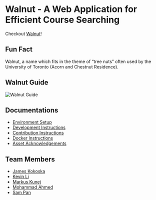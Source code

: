 # Walnut - A Web Application for Efficient Course Searching

Checkout [Walnut](https://walnut-uoft.herokuapp.com/)!

## Fun Fact

Walnut, a name which fits in the theme of “tree nuts” often used by the University of Toronto (Acorn and Chestnut Residence).

## Walnut Guide

![Walnut Guide](https://user-images.githubusercontent.com/50821962/202098863-27d1bec7-fb32-4d35-8758-09434c7c623b.png)


## Documentations

- [Environment Setup](/docs/Environment.md)
- [Development Instructions](/docs/Develop.md)
- [Contribution Instructions](/docs/Contribution.md)
- [Docker Instructions](/docs/Docker.md)
- [Asset Acknowledgements](/docs/Acknowledgement.md)

## Team Members

- [James Kokoska](https://github.com/jameskokoska)
- [Kevin Li](https://github.com/KevinLiTian)
- [Markus Kunej](https://github.com/markuskunej)
- [Mohammad Ahmed](https://github.com/Mo-1226)
- [Sam Pan](https://github.com/SamPan24)
